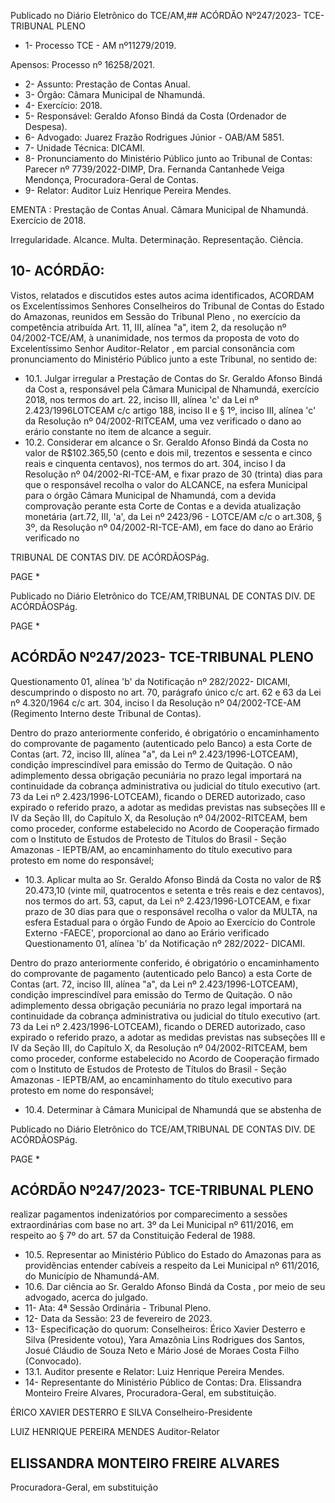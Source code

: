 Publicado  no  Diário  Eletrônico do TCE/AM,## ACÓRDÃO Nº247/2023- TCE-TRIBUNAL PLENO

- 1- Processo TCE - AM nº11279/2019.

Apensos: Processo nº  16258/2021.

- 2- Assunto: Prestação de Contas Anual.
- 3- Órgão: Câmara Municipal de Nhamundá.
- 4- Exercício: 2018.
- 5- Responsável: Geraldo Afonso Bindá da Costa (Ordenador de Despesa).
- 6- Advogado: Juarez Frazão Rodrigues Júnior - OAB/AM 5851.
- 7- Unidade Técnica: DICAMI.
- 8- Pronunciamento  do  Ministério  Público  junto  ao  Tribunal  de  Contas: Parecer  nº 7739/2022-DIMP, Dra. Fernanda Cantanhede Veiga Mendonça, Procuradora-Geral de Contas.
- 9- Relator: Auditor Luiz Henrique Pereira Mendes.

EMENTA : Prestação  de  Contas  Anual. Câmara Municipal de Nhamundá. Exercício de 2018.

Irregularidade. Alcance. Multa. Determinação. Representação. Ciência.

## 10-  ACÓRDÃO:

Vistos, relatados e discutidos estes autos acima identificados, ACORDAM os Excelentíssimos Senhores Conselheiros do Tribunal de Contas do Estado do Amazonas, reunidos em Sessão do Tribunal Pleno , no exercício da competência atribuída Art. 11, III, alínea  "a",  item  2,  da  resolução  nº  04/2002-TCE/AM, à  unanimidade, nos  termos  da proposta  de  voto  do  Excelentíssimo  Senhor  Auditor-Relator ,  em  parcial  consonância com pronunciamento do Ministério Público junto a este Tribunal, no sentido de:

- 10.1. Julgar irregular a Prestação de Contas do Sr. Geraldo Afonso Bindá da Cost a, responsável pela Câmara Municipal de Nhamundá, exercício 2018, nos termos do art. 22, inciso III, alínea 'c' da Lei nº 2.423/1996LOTCEAM  c/c  artigo  188,  inciso  II  e  §  1º,  inciso  III,  alínea  'c'  da Resolução nº 04/2002-RITCEAM, uma vez verificado o dano ao erário constante no item de alcance a seguir.
- 10.2. Considerar em alcance o Sr. Geraldo Afonso Bindá da Costa no valor de R$102.365,50 (cento e dois mil, trezentos e sessenta e cinco reais e cinquenta  centavos),  nos  termos  do  art.  304,  inciso  I  da  Resolução  nº 04/2002-RI-TCE-AM,  e  fixar  prazo  de 30  (trinta)  dias para  que  o responsável  recolha  o  valor  do  ALCANCE,  na  esfera  Municipal  para  o órgão  Câmara  Municipal  de  Nhamundá,  com  a  devida  comprovação perante esta Corte de Contas e a devida atualização monetária (art.72, III, 'a', da Lei nº 2423/96 - LOTCE/AM c/c o art.308, § 3º, da Resolução nº 04/2002-RI-TCE-AM),  em  face  do  dano  ao  Erário  verificado  no

TRIBUNAL DE CONTAS DIV. DE ACÓRDÃOSPág.

PAGE   \*

Publicado  no  Diário  Eletrônico do TCE/AM,TRIBUNAL DE CONTAS DIV. DE ACÓRDÃOSPág.

PAGE   \*

## ACÓRDÃO Nº247/2023- TCE-TRIBUNAL PLENO

Questionamento  01,  alínea  'b'  da  Notificação  nº  282/2022-  DICAMI, descumprindo o disposto no art. 70, parágrafo único c/c art. 62 e 63 da Lei nº 4.320/1964 c/c art. 304, inciso I da Resolução nº 04/2002-TCE-AM (Regimento Interno deste Tribunal de Contas).

Dentro do prazo anteriormente conferido, é obrigatório o encaminhamento  do  comprovante  de  pagamento  (autenticado  pelo Banco) a esta Corte de Contas (art. 72, inciso III, alínea "a", da Lei nº 2.423/1996-LOTCEAM), condição imprescindível para emissão do Termo de Quitação. O não adimplemento dessa obrigação pecuniária no prazo legal importará na continuidade da cobrança administrativa ou judicial do título executivo  (art.  73 da  Lei  nº  2.423/1996-LOTCEAM), ficando  o DERED autorizado, caso expirado o referido prazo, a adotar as medidas previstas  nas  subseções  III  e  IV  da  Seção  III,  do  Capítulo  X, da Resolução nº 04/2002-RITCEAM, bem como proceder, conforme estabelecido  no  Acordo  de  Cooperação  firmado  com  o  Instituto  de Estudos de Protesto de Títulos do Brasil - Seção Amazonas - IEPTB/AM, ao  encaminhamento  do  título  executivo  para  protesto  em  nome  do responsável;

- 10.3. Aplicar multa ao Sr. Geraldo Afonso Bindá da Costa no valor de R$ 20.473,10 (vinte mil, quatrocentos e setenta e três reais e dez centavos), nos  termos  do  art.  53,  caput,  da  Lei  nº  2.423/1996-LOTCEAM,  e  fixar prazo de 30 dias para que o responsável recolha o valor da MULTA, na esfera Estadual para o órgão Fundo de Apoio ao Exercício do Controle Externo -FAECE', proporcional ao dano ao Erário verificado Questionamento 01, alínea 'b' da Notificação nº 282/2022- DICAMI.

Dentro do prazo anteriormente conferido, é obrigatório o encaminhamento  do  comprovante  de  pagamento  (autenticado  pelo Banco) a esta Corte de Contas (art. 72, inciso III, alínea "a", da Lei nº 2.423/1996-LOTCEAM), condição imprescindível para emissão do Termo de Quitação. O não adimplemento dessa obrigação pecuniária no prazo legal importará na continuidade da cobrança administrativa ou judicial do título executivo  (art.  73 da  Lei  nº  2.423/1996-LOTCEAM), ficando  o DERED autorizado, caso expirado o referido prazo, a adotar as medidas previstas  nas  subseções  III  e  IV  da  Seção  III,  do  Capítulo  X, da Resolução nº 04/2002-RITCEAM, bem como proceder, conforme estabelecido  no  Acordo  de  Cooperação  firmado  com  o  Instituto  de Estudos de Protesto de Títulos do Brasil - Seção Amazonas - IEPTB/AM, ao  encaminhamento  do  título  executivo  para  protesto  em  nome  do responsável;

- 10.4. Determinar à  Câmara  Municipal  de  Nhamundá  que  se  abstenha  de

Publicado  no  Diário  Eletrônico do TCE/AM,TRIBUNAL DE CONTAS DIV. DE ACÓRDÃOSPág.

PAGE   \*

## ACÓRDÃO Nº247/2023- TCE-TRIBUNAL PLENO

realizar pagamentos  indenizatórios  por  comparecimento  a  sessões extraordinárias com base no art. 3º da Lei Municipal nº 611/2016, em respeito ao § 7º do art. 57 da Constituição Federal de 1988.

- 10.5. Representar ao  Ministério  Público  do  Estado  do  Amazonas  para  as providências entender cabíveis a respeito da Lei Municipal nº 611/2016, do Município de Nhamundá-AM.
- 10.6. Dar ciência ao Sr. Geraldo Afonso Bindá da Costa , por meio de seu advogado, acerca do julgado.
- 11-  Ata: 4ª Sessão Ordinária - Tribunal Pleno.
- 12-  Data da Sessão: 23 de fevereiro de 2023.
- 13-  Especificação do quorum: Conselheiros: Érico Xavier Desterro e Silva (Presidente votou),  Yara  Amazônia Lins  Rodrigues  dos  Santos,  Josué  Cláudio  de  Souza  Neto  e Mário José de Moraes Costa Filho (Convocado).
- 13.1. Auditor presente e Relator: Luiz Henrique Pereira Mendes.
- 14-  Representante do Ministério Público de Contas: Dra.  Elissandra  Monteiro  Freire Alvares, Procuradora-Geral, em substituição.

ÉRICO XAVIER DESTERRO E SILVA Conselheiro-Presidente

LUIZ HENRIQUE PEREIRA MENDES Auditor-Relator

## ELISSANDRA MONTEIRO FREIRE ALVARES

Procuradora-Geral, em substituição